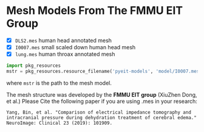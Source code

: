 # Mesh Models From The FMMU EIT Group

  - [x] `DLS2.mes` human head annotated mesh
  - [x] `I0007.mes` small scaled down human head mesh
  - [x] `lung.mes` human throax annotated mesh

```python
import pkg_resources
mstr = pkg_resources.resource_filename('pyeit-models', 'model/I0007.mes')
```
where `mstr` is the path to the mesh model.

The mesh structure was developed by the **FMMU EIT group** (XiuZhen Dong, et al.)
Please Cite the following paper if you are using .mes in your research:

```
Yang, Bin, et al. "Comparison of electrical impedance tomography and
intracranial pressure during dehydration treatment of cerebral edema."
NeuroImage: Clinical 23 (2019): 101909.
```

